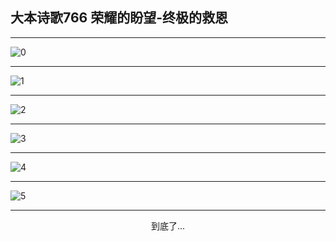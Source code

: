 
## 大本诗歌766 荣耀的盼望-终极的救恩
        
<div id="aplayer0"></div>

<div id="aplayer1"></div>

<div id="aplayer2"></div>

---

<img alt="0" data-original="https://cdn.jsdelivr.net/gh/k34869/shi/data/d0765/0">

---

<img alt="1" data-original="https://cdn.jsdelivr.net/gh/k34869/shi/data/d0765/1">

---

<img alt="2" data-original="https://cdn.jsdelivr.net/gh/k34869/shi/data/d0765/2">

---

<img alt="3" data-original="https://cdn.jsdelivr.net/gh/k34869/shi/data/d0765/3">

---

<img alt="4" data-original="https://cdn.jsdelivr.net/gh/k34869/shi/data/d0765/4">

---

<img alt="5" data-original="https://cdn.jsdelivr.net/gh/k34869/shi/data/d0765/5">

---

<p style="text-align: center">到底了...</p>

<script src="/js/dist-view.js"></script>

<script>
MAIN.id = 'd0765';
        
const ap0 = new APlayer({
    container: document.getElementById('aplayer0'),
    volume: 1,
    loop: 'none',
    preload: 'none',
    audio: [{
        name: '大本诗歌766.mp3',
        artist: '大本诗歌',
        url: 'https://res.wx.qq.com/voice/getvoice?mediaid=MzI0NTk3MDM5M18yMjQ3NDk4NzIy',
        cover: '/favicon'
    }]
});
const ap1 = new APlayer({
    container: document.getElementById('aplayer1'),
    volume: 1,
    loop: 'none',
    preload: 'none',
    audio: [{
        name: '大本诗歌766第一节领唱.mp3',
        artist: '大本诗歌',
        url: 'https://res.wx.qq.com/voice/getvoice?mediaid=MzI0NTk3MDM5M18yMjQ3NDk4NzIz',
        cover: '/favicon'
    }]
});
const ap2 = new APlayer({
    container: document.getElementById('aplayer2'),
    volume: 1,
    loop: 'none',
    preload: 'none',
    audio: [{
        name: '大本诗歌766教唱版.mp3',
        artist: '大本诗歌',
        url: 'https://res.wx.qq.com/voice/getvoice?mediaid=MzI0NTk3MDM5M18yMjQ3NDk4NzI0',
        cover: '/favicon'
    }]
});
</script>
